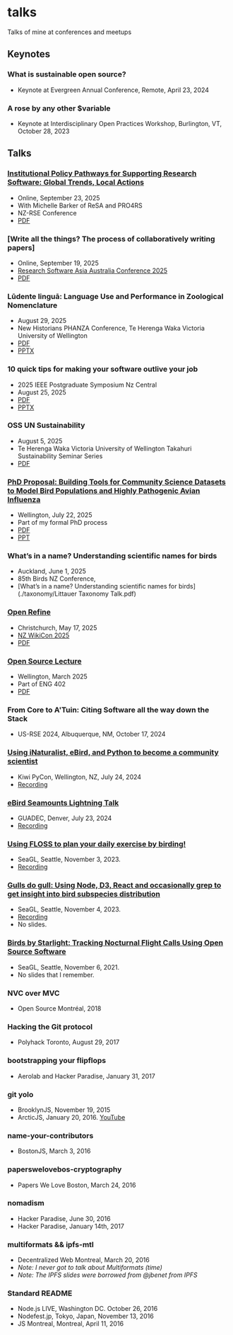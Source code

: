 # talks
Talks of mine at conferences and meetups

## Keynotes

### What is sustainable open source?
- Keynote at Evergreen Annual Conference, Remote, April 23, 2024

### A rose by any other $variable
- Keynote at Interdisciplinary Open Practices Workshop, Burlington, VT, October 28, 2023

## Talks

### [Institutional Policy Pathways for Supporting Research Software: Global Trends, Local Actions](https://docs.google.com/presentation/d/19sx7VIvhdB9NggUKRSl6QsmFLBoBMAoLTThLaMmaxi0/edit?usp=sharing)
- Online, September 23, 2025
- With Michelle Barker of ReSA and PRO4RS
- NZ-RSE Conference
- [PDF](Slides-NZ-RSE-Sept-2025.pdf)

### [Write all the things? The process of collaboratively writing papers]
- Online, September 19, 2025
- [Research Software Asia Australia Conference 2025](https://rseaa.org/rsaa25_program)
- [PDF](Making%20collaborative%20papers.pdf)

### Lūdente linguā: Language Use and Performance in Zoological Nomenclature
- August 29, 2025
- New Historians PHANZA Conference, Te Herenga Waka Victoria University of Wellington
- [PDF](taxonomy/2025.08.29%20-%20New%20Historians%20-%20Ludente%20lingua.pdf)
- [PPTX](taxonomy/2025.08.29%20-%20New%20Historians%20-%20Ludente%20lingua.pptx)

### 10 quick tips for making your software outlive your job
- 2025 IEEE Postgraduate Symposium Nz Central
- August 25, 2025
- [PDF](./IEEE%20Presentation_%2010%20quick%20tips%20for%20making%20your%20software%20outlive%20your%20job.pdf)
- [PPTX](./IEEE%20Presentation_%2010%20quick%20tips%20for%20making%20your%20software%20outlive%20your%20job.pptx)

### OSS UN Sustainability
- August 5, 2025
- Te Herenga Waka Victoria University of Wellington Takahuri Sustainability Seminar Series
- [PDF](2025-08-05%20OSS%20UN%20Sustainability%20Presentation.pdf)

### [PhD Proposal: Building Tools for Community Science Datasets to Model Bird Populations and Highly Pathogenic Avian Influenza](https://docs.google.com/presentation/d/1Ij-36g_8_Ftj9-RJy4g_rw4fTQL9Gl9FMepC5ihWg2Y/edit?usp=sharing)
- Wellington, July 22, 2025
- Part of my formal PhD process
- [PDF](PHD%20Proposal%20Presentation.pdf)
- [PPT](PHD%20Proposal%20Presentation.ppt)

### What’s in a name? Understanding scientific names for birds
- Auckland, June 1, 2025
- 85th Birds NZ Conference,
- [What’s in a name? Understanding scientific names for birds](./taxonomy/Littauer Taxonomy Talk.pdf)

### [Open Refine](https://docs.google.com/presentation/d/1-1lKM0b-F45BLhblKaal9c2yyADgxuEQ_vGBgB-Npb8/edit?usp=sharing)
- Christchurch, May 17, 2025
- [NZ WikiCon 2025](https://en.wikipedia.org/wiki/Wikipedia:WikiCon_Aotearoa/Christchurch_2025)
- [PDF](WikiCon%20–%20OpenRefine%20Presentation.pdf)

### [Open Source Lecture](https://docs.google.com/presentation/d/1dkb0_10BgJ2eDpLlYqFn4LbsQiSfr6qBwN8agvKpWj0/edit?usp=sharing)
- Wellington, March 2025
- Part of ENG 402
- [PDF](Open%20Source%20Lecture.pdf)

### From Core to A'Tuin: Citing Software all the way down the Stack
- US-RSE 2024, Albuquerque, NM, October 17, 2024

### [Using iNaturalist, eBird, and Python to become a community scientist](https://www.youtube.com/watch?v=-KkQEzmOOBY)
- Kiwi PyCon, Wellington, NZ, July 24, 2024
- [Recording](https://www.youtube.com/watch?v=-KkQEzmOOBY)

### [eBird Seamounts Lightning Talk](https://www.youtube.com/watch?v=0oRa8bnNUjk&t=2410s)
- GUADEC, Denver, July 23, 2024
- [Recording](https://www.youtube.com/watch?v=0oRa8bnNUjk&t=2410s)

### [Using FLOSS to plan your daily exercise by birding!](https://osem.seagl.org/conferences/seagl2023/program/proposals/1003)
- SeaGL, Seattle, November 3, 2023.
- [Recording](https://www.youtube.com/live/9-mCsIonljc?si=v1UPT6wME9ahbq1X&t=4868)

### [Gulls do gull: Using Node, D3, React and occasionally grep to get insight into bird subspecies distribution](https://osem.seagl.org/conferences/seagl2022/program/proposals/915)
- SeaGL, Seattle, November 4, 2023.
- [Recording](https://osem.seagl.org/conferences/seagl2022/program/proposals/915)
- No slides.

### [Birds by Starlight: Tracking Nocturnal Flight Calls Using Open Source Software](https://osem.seagl.org/conferences/seagl2021/program/proposals/844)
- SeaGL, Seattle, November 6, 2021.
- No slides that I remember.

### NVC over MVC
- Open Source Montréal, 2018

### Hacking the Git protocol
- Polyhack Toronto, August 29, 2017

### bootstrapping your flipflops
- Aerolab and Hacker Paradise, January 31, 2017

### git yolo
- BrooklynJS, November 19, 2015
- ArcticJS, January 20, 2016. [YouTube](https://www.youtube.com/watch?v=_KY9ltbdoK4&list=PL3bvPCw5QCLLJUL2Q_bBI1bi9bYQ-4hci&index=3)

### name-your-contributors
- BostonJS, March 3, 2016

### paperswelovebos-cryptography
- Papers We Love Boston, March 24, 2016

### nomadism
- Hacker Paradise, June 30, 2016
- Hacker Paradise, January 14th, 2017

### multiformats && ipfs-mtl
- Decentralized Web Montreal, March 20, 2016
- _Note: I never got to talk about Multiformats (time)_
- _Note: The IPFS slides were borrowed from @jbenet from IPFS_

### Standard README
- Node.js LIVE, Washington DC. October 26, 2016
- Nodefest.jp, Tokyo, Japan, November 13, 2016
- JS Montreal, Montreal, April 11, 2016